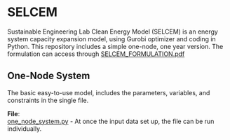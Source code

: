 # SELCEM 
Sustainable Engineering Lab Clean Energy Model (SELCEM) is an energy system capacity expansion model, using Gurobi optimizer and coding in Python. 
This repository includes a simple one-node, one year version. 
The formulation can access through [SELCEM_FORMULATION.pdf](https://github.com/SEL-Columbia/SELCEM/blob/master/SELCEM_FORMULATION.pdf)


## One-Node System
The basic easy-to-use model, includes the parameters, variables, and constraints in the single file. <br />

**File**: <br />
[one_node_system.py](https://github.com/SEL-Columbia/SELCEM/blob/master/one_node_system.py) - 
At once the input data set up, the file can be run individually. 
